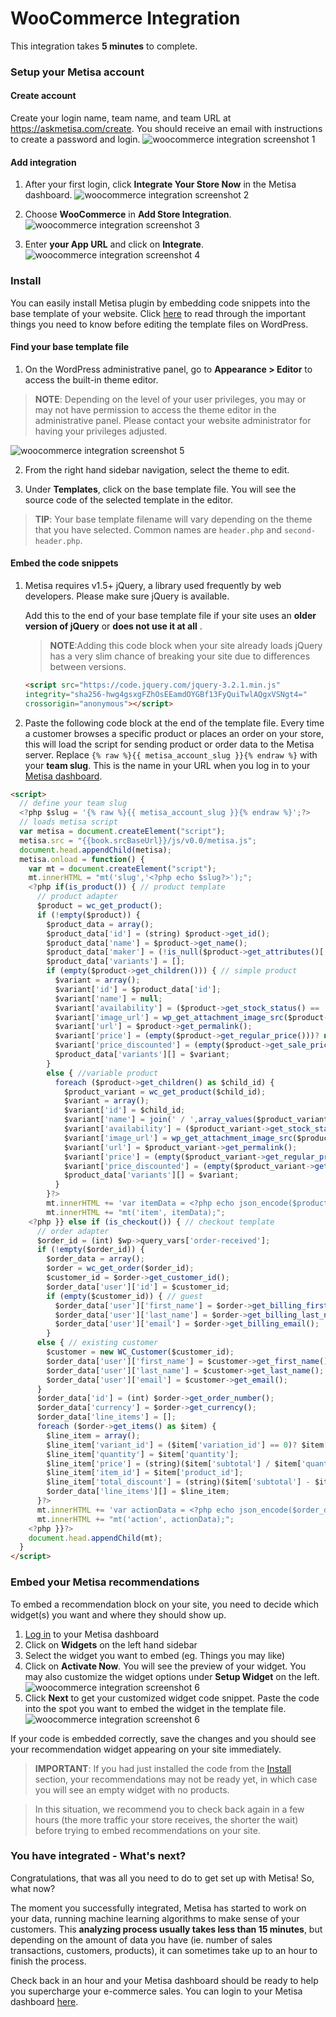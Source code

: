 # WooCommerce Integration

This integration takes **5 minutes** to complete.

### Setup your Metisa account

#### Create account
Create your login name, team name, and team URL at https://askmetisa.com/create. You should receive an email with instructions to create a password and login.
![woocommerce integration screenshot 1](/images/woocommerce/woocommerce-1.png)

#### Add integration
1. After your first login, click **Integrate Your Store Now** in the Metisa dashboard.
![woocommerce integration screenshot 2](/images/woocommerce/woocommerce-2.png)

2. Choose **WooCommerce** in **Add Store Integration**.
![woocommerce integration screenshot 3](/images/woocommerce/woocommerce-3.png)

3. Enter **your App URL** and click on **Integrate**.
![woocommerce integration screenshot 4](/images/woocommerce/woocommerce-4.png)

### Install
You can easily install Metisa plugin by embedding code snippets into the base template of your website. Click [here](https://codex.wordpress.org/Editing_Files#Things_You_Need_to_Know) to read through the important things you need to know before editing the template files on WordPress.

#### Find your base template file
1. On the WordPress administrative panel, go to **Appearance > Editor** to access the built-in theme editor.
  >**NOTE**: Depending on the level of your user privileges, you may or may not have permission to access the theme editor in the administrative panel. Please contact your website administrator for having your privileges adjusted.

  ![woocommerce integration screenshot 5](/images/woocommerce/woocommerce-5.png)

2. From the right hand sidebar navigation, select the theme to edit.

3. Under **Templates**, click on the base template file. You will see the source code of the selected template in the editor.
  >**TIP**: Your base template filename will vary depending on the theme that you have selected. Common names are `header.php` and `second-header.php`.

#### Embed the code snippets
1. Metisa requires v1.5+ jQuery, a library used frequently by web developers. Please make sure jQuery is available.

   Add this to the end of your base template file if your site uses an **older version of jQuery** or **does not use it at all** .
   > **NOTE**:Adding this code block when your site already loads jQuery has a very slim chance of breaking your site due to differences between versions.

   ```html
   <script src="https://code.jquery.com/jquery-3.2.1.min.js"
   integrity="sha256-hwg4gsxgFZhOsEEamdOYGBf13FyQuiTwlAQgxVSNgt4="
   crossorigin="anonymous"></script>
   ```

2. Paste the following code block at the end of the template file. Every time a customer browses a specific product or places an order on your store, this will load the script for sending product or order data to the Metisa server. Replace `{% raw %}{{ metisa_account_slug }}{% endraw %}` with your **team slug**. This is the name in your URL when you log in to your [Metisa dashboard](https://askmetisa.com/myteamslug/insights/opportunities).
  ```html
  <script>
    // define your team slug
    <?php $slug = '{% raw %}{{ metisa_account_slug }}{% endraw %}';?>
    // loads metisa script
    var metisa = document.createElement("script");
    metisa.src = "{{book.srcBaseUrl}}/js/v0.0/metisa.js";
    document.head.appendChild(metisa);
    metisa.onload = function() {
      var mt = document.createElement("script");
      mt.innerHTML = "mt('slug','<?php echo $slug?>');";
      <?php if(is_product()) { // product template
        // product adapter
        $product = wc_get_product();
        if (!empty($product)) {
          $product_data = array();
          $product_data['id'] = (string) $product->get_id();
          $product_data['name'] = $product->get_name();
          $product_data['maker'] = (!is_null($product->get_attributes()['brand']))? $product->get_attributes()['brand']->get_options()[0]: null;
          $product_data['variants'] = [];
          if (empty($product->get_children())) { // simple product
            $variant = array();
            $variant['id'] = $product_data['id'];
            $variant['name'] = null;
            $variant['availability'] = ($product->get_stock_status() == 'outofstock')? 0: $product->get_stock_quantity();
            $variant['image_url'] = wp_get_attachment_image_src($product->get_image_id())[0];
            $variant['url'] = $product->get_permalink();
            $variant['price'] = (empty($product->get_regular_price()))? null: $product->get_regular_price();
            $variant['price_discounted'] = (empty($product->get_sale_price()))? null: $product->get_sale_price();
            $product_data['variants'][] = $variant;
          }
          else { //variable product
            foreach ($product->get_children() as $child_id) {
              $product_variant = wc_get_product($child_id);
              $variant = array();
              $variant['id'] = $child_id;
              $variant['name'] = join(' / ',array_values($product_variant->get_variation_attributes()));
              $variant['availability'] = ($product_variant->get_stock_status() == 'outofstock')? 0: $product_variant->get_stock_quantity();
              $variant['image_url'] = wp_get_attachment_image_src($product_variant->get_image_id())[0];
              $variant['url'] = $product_variant->get_permalink();
              $variant['price'] = (empty($product_variant->get_regular_price()))? null: $product_variant->get_regular_price();
              $variant['price_discounted'] = (empty($product_variant->get_sale_price()))? null: $product_variant->get_sale_price();
              $product_data['variants'][] = $variant;
            }
          }?>
          mt.innerHTML += 'var itemData = <?php echo json_encode($product_data);?>;';
          mt.innerHTML += "mt('item', itemData);";
      <?php }} else if (is_checkout()) { // checkout template
        // order adapter
        $order_id = (int) $wp->query_vars['order-received'];
        if (!empty($order_id)) {
          $order_data = array();
          $order = wc_get_order($order_id);
          $customer_id = $order->get_customer_id();
          $order_data['user']['id'] = $customer_id;
          if (empty($customer_id)) { // guest
            $order_data['user']['first_name'] = $order->get_billing_first_name();
            $order_data['user']['last_name'] = $order->get_billing_last_name();
            $order_data['user']['email'] = $order->get_billing_email();
          }
        else { // existing customer
          $customer = new WC_Customer($customer_id);
          $order_data['user']['first_name'] = $customer->get_first_name();
          $order_data['user']['last_name'] = $customer->get_last_name();
          $order_data['user']['email'] = $customer->get_email();
        }
        $order_data['id'] = (int) $order->get_order_number();
        $order_data['currency'] = $order->get_currency();
        $order_data['line_items'] = [];
        foreach ($order->get_items() as $item) {
          $line_item = array();
          $line_item['variant_id'] = ($item['variation_id'] == 0)? $item['product_id']: $item['variation_id'];
          $line_item['quantity'] = $item['quantity'];
          $line_item['price'] = (string)($item['subtotal'] / $item['quantity']);
          $line_item['item_id'] = $item['product_id'];
          $line_item['total_discount'] = (string)($item['subtotal'] - $item['total']);
          $order_data['line_items'][] = $line_item;
        }?>
        mt.innerHTML += 'var actionData = <?php echo json_encode($order_data);?>;';
        mt.innerHTML += "mt('action', actionData);";
      <?php }}?>
      document.head.appendChild(mt);
    }
  </script>
  ```

### Embed your Metisa recommendations

To embed a recommendation block on your site, you need to decide which widget(s) you want and where they should show up.

1. [Log in](https://askmetisa.com/login) to your Metisa dashboard
2. Click on **Widgets** on the left hand sidebar
3. Select the widget you want to embed (eg. Things you may like)
4. Click on **Activate Now**. You will see the preview of your widget. You may also customize the widget options under **Setup Widget** on the left.
![woocommerce integration screenshot 6](/images/woocommerce/woocommerce-6.png)
5. Click **Next** to get your customized widget code snippet. Paste the code into the spot you want to embed the widget in the template file.
![woocommerce integration screenshot 6](/images/woocommerce/woocommerce-7.png)

If your code is embedded correctly, save the changes and you should see your recommendation widget appearing on your site immediately.

> **IMPORTANT**: If you had just installed the code from the [Install](#install) section, your recommendations may not be ready yet, in which case you will see an empty widget with no products.

> In this situation, we recommend you to check back again in a few hours (the more traffic your store receives, the shorter the wait) before trying to embed recommendations on your site.

### You have integrated - What's next?

Congratulations, that was all you need to do to get set up with Metisa! So, what now?

The moment you successfully integrated, Metisa has started to work on your data, running machine learning algorithms to make sense of your customers. This **analyzing process usually takes less than 15 minutes**, but depending on the amount of data you have (ie. number of sales transactions, customers, products), it can sometimes take up to an hour to finish the process.

Check back in an hour and your Metisa dashboard should be ready to help you supercharge your e-commerce sales. You can login to your Metisa dashboard [here](https://askmetisa.com/login).
